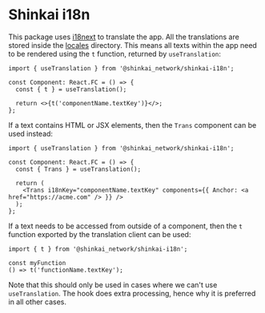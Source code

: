 # Shinkai i18n

This package uses [i18next](https://react.i18next.com/) to translate the app. All the translations
are stored inside the [locales](./src/lib/locales) directory. This means all texts within the app
need to be rendered using the `t` function, returned by `useTranslation`:

```tsx
import { useTranslation } from '@shinkai_network/shinkai-i18n';

const Component: React.FC = () => {
  const { t } = useTranslation();

  return <>{t('componentName.textKey')}</>;
};
```

If a text contains HTML or JSX elements, then the `Trans` component can be used instead:

```tsx
import { useTranslation } from '@shinkai_network/shinkai-i18n';

const Component: React.FC = () => {
  const { Trans } = useTranslation();

  return (
    <Trans i18nKey="componentName.textKey" components={{ Anchor: <a href="https://acme.com" /> }} />
  );
};
```

If a text needs to be accessed from outside of a component, then the `t` function exported by the
translation client can be used:

```tsx
import { t } from '@shinkai_network/shinkai-i18n';

const myFunction
() => t('functionName.textKey');
```

Note that this should only be used in cases where we can't use `useTranslation`. The hook does extra
processing, hence why it is preferred in all other cases.


